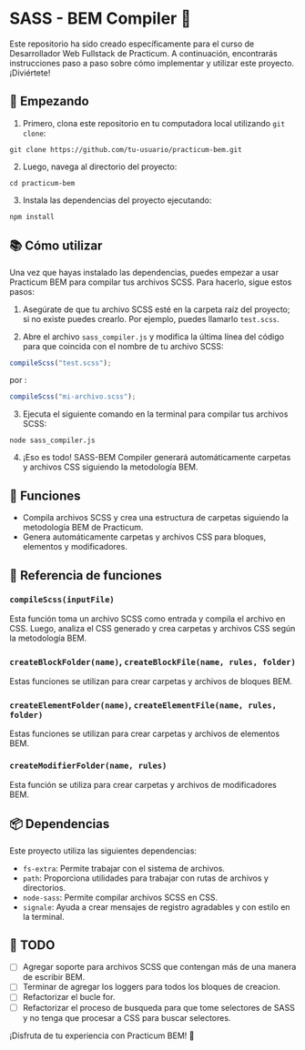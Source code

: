 # SASS - BEM Compiler 🎉

Este repositorio ha sido creado específicamente para el curso de Desarrollador Web Fullstack de Practicum. A continuación, encontrarás instrucciones paso a paso sobre cómo implementar y utilizar este proyecto. ¡Diviértete!

## 🚀 Empezando

1. Primero, clona este repositorio en tu computadora local utilizando `git clone`:

```
git clone https://github.com/tu-usuario/practicum-bem.git
```

2. Luego, navega al directorio del proyecto:

```
cd practicum-bem
```

3. Instala las dependencias del proyecto ejecutando:

```
npm install
```

## 📚 Cómo utilizar

Una vez que hayas instalado las dependencias, puedes empezar a usar Practicum BEM para compilar tus archivos SCSS. Para hacerlo, sigue estos pasos:

1. Asegúrate de que tu archivo SCSS esté en la carpeta raíz del proyecto; si no existe puedes crearlo. Por ejemplo, puedes llamarlo `test.scss`.

2. Abre el archivo `sass_compiler.js` y modifica la última línea del código para que coincida con el nombre de tu archivo SCSS:

```javascript
compileScss("test.scss");
```

por :

```javascript
compileScss("mi-archivo.scss");
```

3. Ejecuta el siguiente comando en la terminal para compilar tus archivos SCSS:

```
node sass_compiler.js
```

4. ¡Eso es todo! SASS-BEM Compiler generará automáticamente carpetas y archivos CSS siguiendo la metodología BEM.

## 🌟 Funciones

- Compila archivos SCSS y crea una estructura de carpetas siguiendo la metodología BEM de Practicum.
- Genera automáticamente carpetas y archivos CSS para bloques, elementos y modificadores.

## 📖 Referencia de funciones

### `compileScss(inputFile)`

Esta función toma un archivo SCSS como entrada y compila el archivo en CSS. Luego, analiza el CSS generado y crea carpetas y archivos CSS según la metodología BEM.

### `createBlockFolder(name)`, `createBlockFile(name, rules, folder)`

Estas funciones se utilizan para crear carpetas y archivos de bloques BEM.

### `createElementFolder(name)`, `createElementFile(name, rules, folder)`

Estas funciones se utilizan para crear carpetas y archivos de elementos BEM.

### `createModifierFolder(name, rules)`

Esta función se utiliza para crear carpetas y archivos de modificadores BEM.

## 📦 Dependencias

Este proyecto utiliza las siguientes dependencias:

- `fs-extra`: Permite trabajar con el sistema de archivos.
- `path`: Proporciona utilidades para trabajar con rutas de archivos y directorios.
- `node-sass`: Permite compilar archivos SCSS en CSS.
- `signale`: Ayuda a crear mensajes de registro agradables y con estilo en la terminal.

## 📝 TODO

- [ ] Agregar soporte para archivos SCSS que contengan más de una manera de escribir BEM.
- [ ] Terminar de agregar los loggers para todos los bloques de creacion.
- [ ] Refactorizar el bucle for.
- [ ] Refactorizar el proceso de busqueda para que tome selectores de SASS y no tenga que procesar a CSS para buscar selectores.

¡Disfruta de tu experiencia con Practicum BEM! 🎉